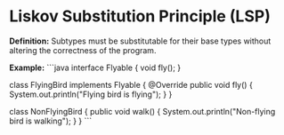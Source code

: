 # Liskov Substitution Principle (LSP)
**Definition:** Subtypes must be substitutable for their base types without altering the correctness of the program.

**Example:**
\`\`\`java
interface Flyable {
    void fly();
}

class FlyingBird implements Flyable {
    @Override
    public void fly() {
        System.out.println("Flying bird is flying");
    }
}

class NonFlyingBird {
    public void walk() {
        System.out.println("Non-flying bird is walking");
    }
}
\`\`\`

